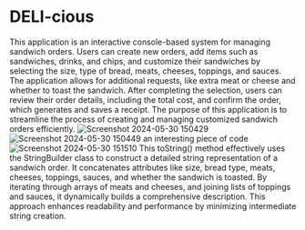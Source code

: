 # DELI-cious
This application is an interactive console-based system for managing sandwich orders. Users can create new orders, add items such as sandwiches, drinks, and chips, and customize their sandwiches by selecting the size, type of bread, meats, cheeses, toppings, and sauces. The application allows for additional requests, like extra meat or cheese and whether to toast the sandwich. After completing the selection, users can review their order details, including the total cost, and confirm the order, which generates and saves a receipt. The purpose of this application is to streamline the process of creating and managing customized sandwich orders efficiently.
![Screenshot 2024-05-30 150429](https://github.com/PetuniaGit/DELI-cious/assets/120343363/24290c00-2025-4ca1-a814-17f0db3bb831)
![Screenshot 2024-05-30 150449](https://github.com/PetuniaGit/DELI-cious/assets/120343363/08274cf2-9146-419e-bad3-65d6bc256b89)
an interesting piece of code 
![Screenshot 2024-05-30 151510](https://github.com/PetuniaGit/DELI-cious/assets/120343363/1aae4ec0-d96d-43b1-b264-51abfa973ff6)
This toString() method effectively uses the StringBuilder class to construct a detailed string representation of a sandwich order. It concatenates attributes like size, bread type, meats, cheeses, toppings, sauces, and whether the sandwich is toasted. By iterating through arrays of meats and cheeses, and joining lists of toppings and sauces, it dynamically builds a comprehensive description. This approach enhances readability and performance by minimizing intermediate string creation.
